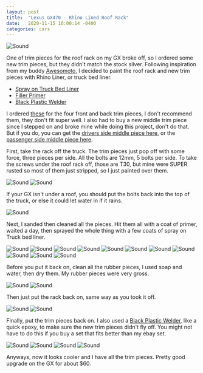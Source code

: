```yaml
---
layout: post
title:  "Lexus GX470 - Rhino Lined Roof Rack"
date:   2020-11-15 10:00:14 -0400
categories: cars
---
```


![Sound](/images/rhino/24.jpg)

One of trim pieces for the roof rack on my GX broke off, so I ordered some new trim pieces, but they didn't match the stock silver. Following inspiration from my buddy [Awesomoto](https://www.youtube.com/watch?v=k6BooPaehKY), I decided to paint the roof rack and new trim pieces with Rhino Liner, or truck bed liner. 

* [Spray on Truck Bed Liner](https://amzn.to/3f0NL2l)
* [Filler Primer](https://amzn.to/3lBgux7)
* [Black Plastic Welder](https://amzn.to/36BhP0B)

I ordered [these](https://www.ebay.com/itm/223714678368) for the four front and back trim pieces, I don't recommend them, they don't fit super well. I also had to buy a new middle trim piece since I stepped on and broke mine while doing this project, don't do that. But if you do, you can get the [drivers side middle piece here](https://www.ebay.com/itm/254030774323), or the [passenger side middle piece here](https://www.ebay.com/itm/LEXUS-FACTORY-PASSENGER-SIDE-ROOF-RACK-MIDDLE-COVER-2004-2009-GX470-PEARL-WHITE/333270082906?fits=Model%3AGX470%7CMake%3ALexus&hash=item4d9871e55a:g:AroAAOSw~2ldL7B8). 

First, take the rack off the truck. The trim pieces just pop off with some force, three pieces per side. All the bolts are 12mm, 5 bolts per side. To take the screws under the roof rack off, those are T30, but mine were SUPER rusted so most of them just stripped, so I just painted over them. 

![Sound](/images/rhino/1.jpg)
![Sound](/images/rhino/12.jpg)


If your GX isn't under a roof, you should put the bolts back into the top of the truck, or else it could let water in if it rains. 

![Sound](/images/rhino/11.jpg)

Next, I sanded then cleaned all the pieces. Hit them all with a coat of primer, waited a day, then sprayed the whole thing with a few coats of spray on Truck bed liner. 

![Sound](/images/rhino/2.jpg)
![Sound](/images/rhino/3.jpg)
![Sound](/images/rhino/4.jpg)
![Sound](/images/rhino/5.jpg)
![Sound](/images/rhino/6.jpg)
![Sound](/images/rhino/7.jpg)
![Sound](/images/rhino/8.jpg)
![Sound](/images/rhino/9.jpg)
![Sound](/images/rhino/10.jpg)
![Sound](/images/rhino/13.jpg)
![Sound](/images/rhino/14.jpg)

Before you put it back on, clean all the rubber pieces, I used soap and water, then dry them. My rubber pieces were very gross. 

![Sound](/images/rhino/19.jpg)
![Sound](/images/rhino/15.jpg)

Then just put the rack back on, same way as you took it off. 

![Sound](/images/rhino/17.jpg)
![Sound](/images/rhino/18.jpg)

Finally, put the trim pieces back on. I also used a [Black Plastic Welder](https://amzn.to/36BhP0B), like a quick epoxy, to make sure the new trim pieces didn't fly off. You might not have to do this if you buy a set that fits better than my ebay set. 

![Sound](/images/rhino/20.jpg)
![Sound](/images/rhino/21.jpg)
![Sound](/images/rhino/22.jpg)
![Sound](/images/rhino/23.jpg)

Anyways, now it looks cooler and I have all the trim pieces. Pretty good upgrade on the GX for about $60. 
